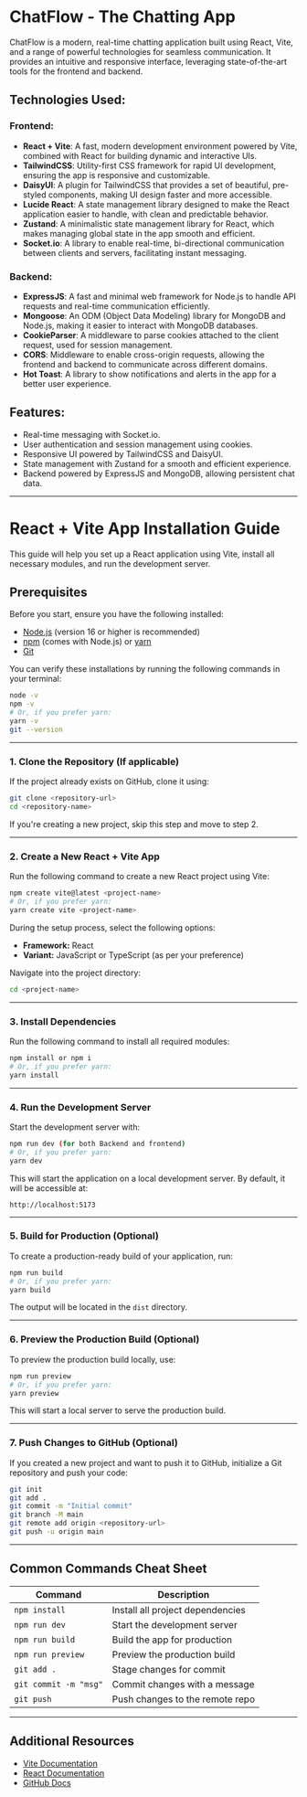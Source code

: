# ChatFlow - The Chatting App

ChatFlow is a modern, real-time chatting application built using React, Vite, and a range of powerful technologies for seamless communication. It provides an intuitive and responsive interface, leveraging state-of-the-art tools for the frontend and backend.

## Technologies Used:

### Frontend:
- **React + Vite**: A fast, modern development environment powered by Vite, combined with React for building dynamic and interactive UIs.
- **TailwindCSS**: Utility-first CSS framework for rapid UI development, ensuring the app is responsive and customizable.
- **DaisyUI**: A plugin for TailwindCSS that provides a set of beautiful, pre-styled components, making UI design faster and more accessible.
- **Lucide React**: A state management library designed to make the React application easier to handle, with clean and predictable behavior.
- **Zustand**: A minimalistic state management library for React, which makes managing global state in the app smooth and efficient.
- **Socket.io**: A library to enable real-time, bi-directional communication between clients and servers, facilitating instant messaging.

### Backend:
- **ExpressJS**: A fast and minimal web framework for Node.js to handle API requests and real-time communication efficiently.
- **Mongoose**: An ODM (Object Data Modeling) library for MongoDB and Node.js, making it easier to interact with MongoDB databases.
- **CookieParser**: A middleware to parse cookies attached to the client request, used for session management.
- **CORS**: Middleware to enable cross-origin requests, allowing the frontend and backend to communicate across different domains.
- **Hot Toast**: A library to show notifications and alerts in the app for a better user experience.

## Features:
- Real-time messaging with Socket.io.
- User authentication and session management using cookies.
- Responsive UI powered by TailwindCSS and DaisyUI.
- State management with Zustand for a smooth and efficient experience.
- Backend powered by ExpressJS and MongoDB, allowing persistent chat data.

---

# React + Vite App Installation Guide

This guide will help you set up a React application using Vite, install all necessary modules, and run the development server.

## Prerequisites

Before you start, ensure you have the following installed:

- [Node.js](https://nodejs.org/) (version 16 or higher is recommended)
- [npm](https://www.npmjs.com/) (comes with Node.js) or [yarn](https://yarnpkg.com/)
- [Git](https://git-scm.com/)

You can verify these installations by running the following commands in your terminal:

```bash
node -v
npm -v
# Or, if you prefer yarn:
yarn -v
git --version
```

---

### 1. Clone the Repository (If applicable)
If the project already exists on GitHub, clone it using:

```bash
git clone <repository-url>
cd <repository-name>
```

If you're creating a new project, skip this step and move to step 2.

---

### 2. Create a New React + Vite App

Run the following command to create a new React project using Vite:

```bash
npm create vite@latest <project-name>
# Or, if you prefer yarn:
yarn create vite <project-name>
```

During the setup process, select the following options:
- **Framework:** React
- **Variant:** JavaScript or TypeScript (as per your preference)

Navigate into the project directory:

```bash
cd <project-name>
```

---

### 3. Install Dependencies

Run the following command to install all required modules:

```bash
npm install or npm i
# Or, if you prefer yarn:
yarn install
```

---

### 4. Run the Development Server

Start the development server with:

```bash
npm run dev (for both Backend and frontend)
# Or, if you prefer yarn:
yarn dev
```

This will start the application on a local development server. By default, it will be accessible at:

```
http://localhost:5173
```

---

### 5. Build for Production (Optional)

To create a production-ready build of your application, run:

```bash
npm run build
# Or, if you prefer yarn:
yarn build
```

The output will be located in the `dist` directory.

---

### 6. Preview the Production Build (Optional)

To preview the production build locally, use:

```bash
npm run preview
# Or, if you prefer yarn:
yarn preview
```

This will start a local server to serve the production build.

---

### 7. Push Changes to GitHub (Optional)

If you created a new project and want to push it to GitHub, initialize a Git repository and push your code:

```bash
git init
git add .
git commit -m "Initial commit"
git branch -M main
git remote add origin <repository-url>
git push -u origin main
```

---

## Common Commands Cheat Sheet

| Command               | Description                          |
|-----------------------|--------------------------------------|
| `npm install`         | Install all project dependencies    |
| `npm run dev`         | Start the development server        |
| `npm run build`       | Build the app for production        |
| `npm run preview`     | Preview the production build        |
| `git add .`           | Stage changes for commit            |
| `git commit -m "msg"`| Commit changes with a message       |
| `git push`            | Push changes to the remote repo     |

---

## Additional Resources

- [Vite Documentation](https://vitejs.dev/guide/)
- [React Documentation](https://reactjs.org/docs/getting-started.html)
- [GitHub Docs](https://docs.github.com/)
